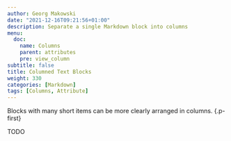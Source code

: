 ```yaml
---
author: Georg Makowski
date: "2021-12-16T09:21:56+01:00"
description: Separate a single Markdown block into columns
menu:
  doc:
    name: Columns
    parent: attributes
    pre: view_column
subtitle: false
title: Columned Text Blocks
weight: 330
categories: [Markdown]
tags: [Columns, Attribute]
---
```


Blocks with many short items can be more clearly arranged in columns.
{.p-first} <!--more-->

TODO
